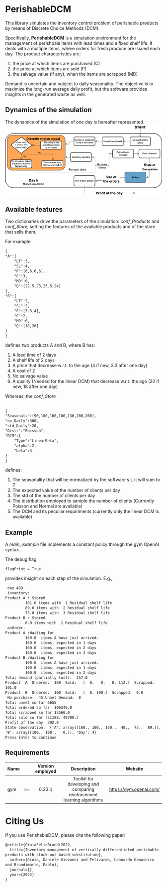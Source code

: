 # PerishableDCM

This library simulates the inventory control problem of perishable products by means of Discrete Choice Methods (DCM).

Specifically, **PerishableDCM** is a simulation environment for the management of perishbale items with lead times and a fixed shelf life. It deals with a multiple items, where orders for fresh produce are issued each day. The product characteristics are:

1. the price at which items are purchased (C)
2. the price at which items are sold (P)
3. the salvage value (if any), when the items are scrapped (MD)

Demand is uncertain and subject to daily seasonality. The objective is to maximize the long-run average daily profit, but the software provides insights in the generated waste as well.

## Dynamics of the simulation

The dynamics of the simulation of one day is hereafter represented.
![plot](./etc/DCM_dynamics.png)

## Available features

Two dictionaries drive the parameters of the simulation: *conf_Products* and *conf_Store*, setting the features of the available products and of the store that sells them.

For example:

```
{
"A":{
    "LT":3,
    "SL":4,
    "P":[6,6,6,6],
    "C":3,
    "MD":0,
    "Q":[22.5,23,23.5,24]
},
"B":{
    "LT":2,
    "SL":2,
    "P":[3.3,4],
    "C":2,
    "MD":0,
    "Q":[18,20]
}
}
```

defines two products A and B, where B has:

1. A lead time of 2 days
2. A shelf life of 2 days
3. A price that decrease w.r.t. to the age (4 if new, 3.3 after one day)
4. A cost of 2
5. No salvage value
6. A quality (Needed for the linear DCM) that decrease w.r.t. the age (20 if new, 18 after one day)

Whereas, the *conf_Store*

```

{
"Seasonals":[90,100,100,100,130,200,200],
"ev_Daily":300,
"std_Daily":20,
"Distr":"Poisson",
"DCM":{
    "Type":"LinearBeta",
    "alpha":2,
    "beta":3
}
}
```

defines:

1. The seasonality that will be normalized by the software s.t. it will sum to 7
2. The expected value of the number of clients per day
3. The std of the number of clients per day
4. The distribution employed to sample the number of clients (Currently Poisson and Normal are available)
5. The DCM and its peculiar requiriments (currently only the linear DCM is available)

## Example

A *main_example* file implements a constant policy 
through the gym OpenAI syntax. 

The debug flag 

```
flagPrint = True
```

provides insight on each step of the simulation. E.g.,

```
 day 409 
 inventory:
Product A : Stored
         101.0 items with  1 Residual shelf life
         89.0 items with  2 Residual shelf life
         75.0 items with  3 Residual shelf life
Product B : Stored
         0.0 items with  1 Residual shelf life
 onOrder:
Product A :Waiting for
         160.0  items A have just arrived.
         160.0  items, expected in 1 days
         160.0  items, expected in 2 days
         160.0  items, expected in 3 days
Product B :Waiting for
         100.0  items A have just arrived.
         100.0  items, expected in 1 days
         100.0  items, expected in 2 days
Total demand (partially lost):  257.0
Product  A  Ordered:  160  Sold:   [  0.   0.   0. 112.]  Scrapped:  101.0
Product  B  Ordered:  100  Sold:   [  0. 100.]  Scrapped:  0.0
 No purchase:  45 Unmet Demand:  0
Total unmet so far 6655
Total ordered so far  106340.0
Total scrapped so far 13560.0
Total sold so far [51188. 40700.]
Profit of the day  392.0
State observation:  {'A': array([160., 160., 160.,  48.,  75.,  89.]), 'B': array([100., 100.,   0.]), 'Day': 4}
Press Enter to continue

```

## Requirements

| Name | | Version employed | Description        | Website |
|:-----|:-:|:-----------:|:---------------------:|:-----------:|
| gym | >= | 0.23.1 | Toolkit for developing and comparing reinforcement learning algorithms| <https://gym.openai.com/>

# Citing Us

If you use PerishableDCM, please cite the following paper: 

```
@article{GioiaFelizBrandi2022,
  title={Inventory management of vertically differentiated perishable products with stock-out based substitution},
  author={Gioia, Daniele Giovanni and Felizardo, Leonardo Kanashiro and Brandimarte, Paolo},
  journal={},
  year={2022}
}
``` 